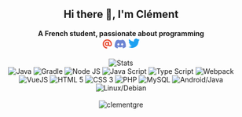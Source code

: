 <h2 align="center">Hi there 👋, I'm Clément</h2>

<p align="center">
  <b>A French student, passionate about programming</b>
  <br>
  <a href="mailto:clement.grennerat@free.fr" target="_blank"><img width="20px" src="./img/at-solid.svg" /></a>
  <a href="https://discord.com/users/317600247754915840" target="_blank"><img width="25px" src="./img/discord-brands.svg" /></a>
  <a href="https://twitter.com/CGrennerat" target="_blank"><img width="23px" src="./img/twitter-brands.svg" /></a>
  <br>
  <br>
  <img alt="Stats" src="https://github-readme-stats.vercel.app/api?username=clementgre&show_icons=true&theme=vue-dark&hide_border=true" />
  <br>
  <img width="30px" alt="Java" src="https://cdn.jsdelivr.net/gh/devicons/devicon/icons/java/java-original-wordmark.svg" />
  <img width="30px" alt="Gradle" src="https://cdn.jsdelivr.net/gh/devicons/devicon/icons/gradle/gradle-plain.svg" />
  <img width="30px" alt="Node JS" src="https://cdn.jsdelivr.net/gh/devicons/devicon/icons/nodejs/nodejs-original.svg" />
  <img width="30px" alt="Java Script" src="https://cdn.jsdelivr.net/gh/devicons/devicon/icons/javascript/javascript-original.svg" />
  <img width="30px" alt="Type Script" src="https://cdn.jsdelivr.net/gh/devicons/devicon/icons/typescript/typescript-original.svg" />
  <img width="30px" alt="Webpack" src="https://cdn.jsdelivr.net/gh/devicons/devicon/icons/webpack/webpack-original.svg" />
  <img width="30px" alt="VueJS" src="https://cdn.jsdelivr.net/gh/devicons/devicon/icons/vuejs/vuejs-original-wordmark.svg" />
  <img width="30px" alt="HTML 5" src="https://cdn.jsdelivr.net/gh/devicons/devicon/icons/html5/html5-plain-wordmark.svg" />
  <img width="30px" alt="CSS 3" src="https://cdn.jsdelivr.net/gh/devicons/devicon/icons/css3/css3-plain-wordmark.svg" />
  <img width="30px" alt="PHP" src="https://cdn.jsdelivr.net/gh/devicons/devicon/icons/php/php-original.svg" />
  <img width="30px" alt="MySQL" src="https://cdn.jsdelivr.net/gh/devicons/devicon/icons/mysql/mysql-original-wordmark.svg" />
  <img width="30px" alt="Android/Java" src="https://cdn.jsdelivr.net/gh/devicons/devicon/icons/android/android-original-wordmark.svg" />
  <img width="30px" alt="Linux/Debian" src="https://cdn.jsdelivr.net/gh/devicons/devicon/icons/debian/debian-original-wordmark.svg" />
  <br>
  <br>
  <img src="https://komarev.com/ghpvc/?username=clementgre" alt="clementgre" />
</p>
